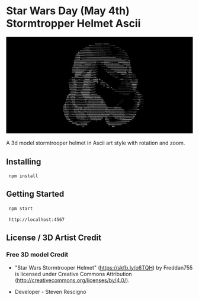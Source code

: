 
# Star Wars Day (May 4th) Stormtropper Helmet Ascii 

![3d model stormtrooper helmet in Ascii art style](https://github.com/stevenanthonyrevo/stormtrooper-helmet-ascii/blob/main/assets/stormtrooper-ascii.jpeg?raw=true)

A 3d model stormtrooper helmet in Ascii art style with rotation and zoom.  


## Installing

```
 npm install
```

## Getting Started 

```
 npm start
```
  
```
 http://localhost:4567
```


## License / 3D Artist Credit

### Free 3D model Credit 

- "Star Wars Stormtrooper Helmet" (https://skfb.ly/o6TQH) by Freddan755 is licensed under Creative Commons Attribution (http://creativecommons.org/licenses/by/4.0/).

- Developer - Steven Rescigno   
